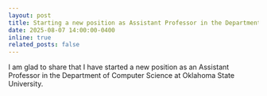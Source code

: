 ```yaml
---
layout: post
title: Starting a new position as Assistant Professor in the Department of Computer Science at Oklahoma State University.
date: 2025-08-07 14:00:00-0400
inline: true
related_posts: false
---
```

I am glad to share that I have started a new position as an Assistant Professor in the Department of Computer Science at Oklahoma State University.
